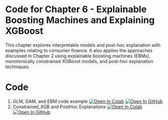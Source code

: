 
# Code for Chapter 6 -  Explainable Boosting Machines and Explaining XGBoost

This chapter explores interpretable models and post-hoc explanation with examples relating to consumer finance. It also applies the approaches discussed in Chapter 2 using explainable boosting machines (EBMs), monotonically constrained XGBoost models, and post-hoc explanation techniques.

# Code
1. GLM, GAM, and EBM code example <a href="https://githubtocolab.com/ml-for-high-risk-apps-book/Machine-Learning-for-High-Risk-Applications-Book/blob/main/code/Chapter-6/GLM%2CGAM%20and%20EBM_code_example.ipynb" target="_parent"><img src="https://colab.research.google.com/assets/colab-badge.svg" alt="Open In Colab"/></a>     [![Open In GitHub](https://img.shields.io/badge/Github-code-green)](https://github.com/ml-for-high-risk-apps-book/Machine-Learning-for-High-Risk-Applications-Book/blob/main/code/Chapter-6/Constrained_XGB_and_Post_Hoc_Explanations.ipynb)
2. Constrained_XGB and PostHoc Explanations <a href="https://githubtocolab.com/ml-for-high-risk-apps-book/Machine-Learning-for-High-Risk-Applications-Book/blob/main/code/Chapter-6/Constrained_XGB_and_Post_Hoc_Explanations.ipynb" target="_parent"><img src="https://colab.research.google.com/assets/colab-badge.svg" alt="Open In Colab"/></a>   [![Open In GitHub](https://img.shields.io/badge/Github-code-green)](https://github.com/ml-for-high-risk-apps-book/Machine-Learning-for-High-Risk-Applications-Book/blob/main/code/Chapter-6/Constrained_XGB_and_Post_Hoc_Explanations.ipynb)

